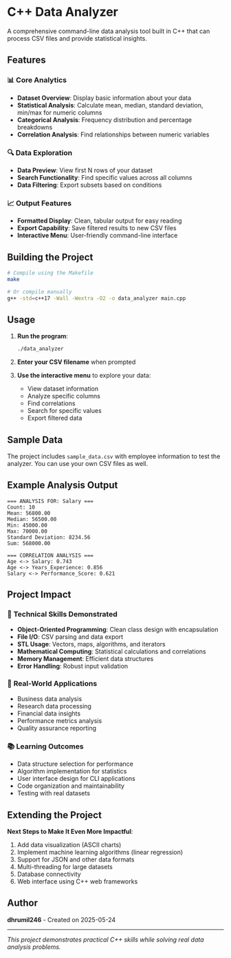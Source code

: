 # C++ Data Analyzer

A comprehensive command-line data analysis tool built in C++ that can process CSV files and provide statistical insights.

## Features

### 📊 **Core Analytics**
- **Dataset Overview**: Display basic information about your data
- **Statistical Analysis**: Calculate mean, median, standard deviation, min/max for numeric columns
- **Categorical Analysis**: Frequency distribution and percentage breakdowns
- **Correlation Analysis**: Find relationships between numeric variables

### 🔍 **Data Exploration**
- **Data Preview**: View first N rows of your dataset
- **Search Functionality**: Find specific values across all columns
- **Data Filtering**: Export subsets based on conditions

### 📈 **Output Features**
- **Formatted Display**: Clean, tabular output for easy reading
- **Export Capability**: Save filtered results to new CSV files
- **Interactive Menu**: User-friendly command-line interface

## Building the Project

```bash
# Compile using the Makefile
make

# Or compile manually
g++ -std=c++17 -Wall -Wextra -O2 -o data_analyzer main.cpp
```

## Usage

1. **Run the program**:
   ```bash
   ./data_analyzer
   ```

2. **Enter your CSV filename** when prompted

3. **Use the interactive menu** to explore your data:
   - View dataset information
   - Analyze specific columns
   - Find correlations
   - Search for specific values
   - Export filtered data

## Sample Data

The project includes `sample_data.csv` with employee information to test the analyzer. You can use your own CSV files as well.

## Example Analysis Output

```
=== ANALYSIS FOR: Salary ===
Count: 10
Mean: 56800.00
Median: 56500.00
Min: 45000.00
Max: 70000.00
Standard Deviation: 8234.56
Sum: 568000.00

=== CORRELATION ANALYSIS ===
Age <-> Salary: 0.743
Age <-> Years_Experience: 0.856
Salary <-> Performance_Score: 0.621
```

## Project Impact

### 🎯 **Technical Skills Demonstrated**
- **Object-Oriented Programming**: Clean class design with encapsulation
- **File I/O**: CSV parsing and data export
- **STL Usage**: Vectors, maps, algorithms, and iterators
- **Mathematical Computing**: Statistical calculations and correlations
- **Memory Management**: Efficient data structures
- **Error Handling**: Robust input validation

### 🚀 **Real-World Applications**
- Business data analysis
- Research data processing
- Financial data insights
- Performance metrics analysis
- Quality assurance reporting

### 📚 **Learning Outcomes**
- Data structure selection for performance
- Algorithm implementation for statistics
- User interface design for CLI applications
- Code organization and maintainability
- Testing with real datasets

## Extending the Project

**Next Steps to Make It Even More Impactful**:
1. Add data visualization (ASCII charts)
2. Implement machine learning algorithms (linear regression)
3. Support for JSON and other data formats
4. Multi-threading for large datasets
5. Database connectivity
6. Web interface using C++ web frameworks

## Author
**dhrumil246** - Created on 2025-05-24

---
*This project demonstrates practical C++ skills while solving real data analysis problems.*
